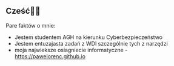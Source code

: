 ## Cześć🙋‍♂️

Pare faktów o mnie:
- Jestem studentem AGH na kierunku Cyberbezpieczeństwo
- Jestem entuzajasta zadań z WDI szczególnie tych z narzędzi
- moja najwieksze osiagniecie informatyczne - https://pawelorenc.github.io


